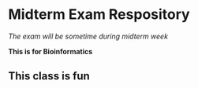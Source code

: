 # Midterm Exam Respository 

*The exam will be sometime during midterm week*

**This is for Bioinformatics**

## This class is fun

